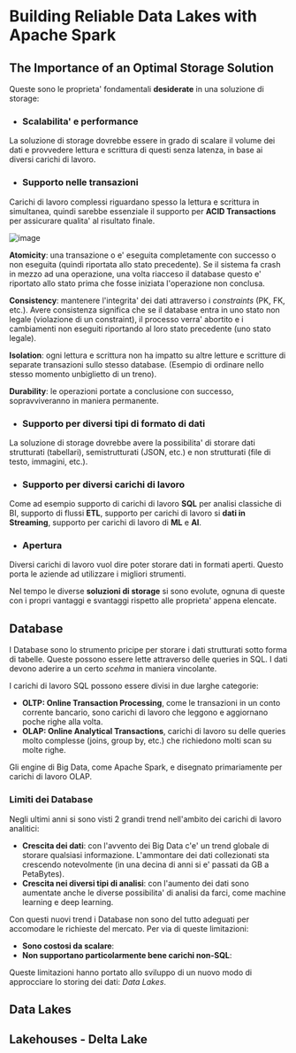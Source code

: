 # Building Reliable Data Lakes with Apache Spark

## The Importance of an Optimal Storage Solution
Queste sono le proprieta' fondamentali **desiderate** in una soluzione di storage:

- ### Scalabilita' e performance
La soluzione di storage dovrebbe essere in grado di scalare il volume dei dati e provvedere lettura e scrittura di questi senza latenza, in base ai diversi carichi di lavoro.

- ### Supporto nelle transazioni
Carichi di lavoro complessi riguardano spesso la lettura e scrittura in simultanea, quindi sarebbe essenziale il supporto per **ACID Transactions** per assicurare qualita' al risultato finale.

![image](https://user-images.githubusercontent.com/77077281/196636965-901d4f3f-03d5-4c5f-adc5-64ce3cbeb692.png)

**Atomicity**: una transazione o e' eseguita completamente con successo o non eseguita (quindi riportata allo stato precedente). Se il sistema fa crash in mezzo ad una operazione, una volta riacceso il database questo e' riportato allo stato prima che fosse iniziata l'operazione non conclusa.

**Consistency**: mantenere l'integrita' dei dati attraverso i *constraints* (PK, FK, etc.). Avere consistenza significa che se il database entra in uno stato non legale (violazione di un constraint), il processo verra' abortito e i cambiamenti non eseguiti riportando al loro stato precedente (uno stato legale).

**Isolation**: ogni lettura e scrittura non ha impatto su altre letture e scritture di separate transazioni sullo stesso database. (Esempio di ordinare nello stesso momento unbiglietto di un treno).

**Durability**: le operazioni portate a conclusione con successo, sopravviveranno in maniera permanente.

- ### Supporto per diversi tipi di formato di dati
La soluzione di storage dovrebbe avere la possibilita' di storare dati strutturati (tabellari), semistrutturati (JSON, etc.) e non strutturati (file di testo, immagini, etc.).

- ### Supporto per diversi carichi di lavoro
Come ad esempio supporto di carichi di lavoro **SQL** per analisi classiche di BI, supporto di flussi **ETL**, supporto per carichi di lavoro si **dati in Streaming**, supporto per carichi di lavoro di **ML** e **AI**.

- ### Apertura
Diversi carichi di lavoro vuol dire poter storare dati in formati aperti. Questo porta le aziende ad utilizzare i migliori strumenti.

Nel tempo le diverse **soluzioni di storage** si sono evolute, ognuna di queste con i propri vantaggi e svantaggi rispetto alle proprieta' appena elencate.

## Database
I Database sono lo strumento pricipe per storare i dati strutturati sotto forma di tabelle. Queste possono essere lette attraverso delle queries in SQL. I dati devono aderire a un certo *scehma* in maniera vincolante.

I carichi di lavoro SQL possono essere divisi in due larghe categorie:
- **OLTP: Online Transaction Processing**, come le transazioni in un conto corrente bancario, sono carichi di lavoro che leggono e aggiornano poche righe alla volta.
- **OLAP: Online Analytical Transactions**, carichi di lavoro su delle queries molto complesse (joins, group by, etc.) che richiedono molti scan su molte righe.

Gli engine di Big Data, come Apache Spark, e disegnato primariamente per carichi di lavoro OLAP.

### Limiti dei Database
Negli ultimi anni si sono visti 2 grandi trend nell'ambito dei carichi di lavoro analitici:
- **Crescita dei dati**: con l'avvento dei Big Data c'e' un trend globale di storare qualsiasi informazione. L'ammontare dei dati collezionati sta crescendo notevolmente (in una decina di anni si e' passati da GB a PetaBytes).
- **Crescita nei diversi tipi di analisi**: con l'aumento dei dati sono aumentate anche le diverse possibilita' di analisi da farci, come machine learning e deep learning.

Con questi nuovi trend i Database non sono del tutto adeguati per accomodare le richieste del mercato. Per via di queste limitazioni:
- **Sono costosi da scalare**:
- **Non supportano particolarmente bene carichi non-SQL**:

Queste limitazioni hanno portato allo sviluppo di un nuovo modo di approcciare lo storing dei dati: *Data Lakes*.

## Data Lakes



## Lakehouses - Delta Lake






















